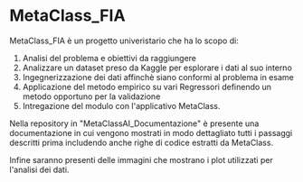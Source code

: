 # MetaClass_FIA

MetaClass_FIA è un progetto univeristario che ha lo scopo di:
1. Analisi del problema e obiettivi da raggiungere
2. Analizzare un dataset preso da Kaggle per esplorare i dati al suo interno
3. Ingegnerizzazione dei dati affinchè siano conformi al problema in esame
4. Applicazione del metodo empirico su vari Regressori definendo un metodo opportuno per la validazione
5. Intregazione del modulo con l'applicativo MetaClass.

Nella repository in "MetaClassAI_Documentazione" è presente una documentazione in cui vengono mostrati in modo dettagliato tutti i passaggi descritti prima includendo anche righe di codice estratti da MetaClass.

Infine saranno presenti delle immagini che mostrano i plot utilizzati per l'analisi dei dati. 


